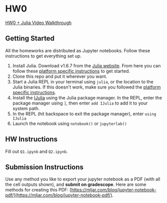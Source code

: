 # HW0

[HW0 + Julia Video Walkthrough](https://www.youtube.com/watch?v=RetAn_9AOMg)

## Getting Started
All the homeworks are distributed as Jupyter notebooks. Follow these instructions to get everything set up.

1. Install Julia. Download v1.6.7 from the [Julia website](https://julialang.org/downloads/#long_term_support_release). From here you can follow these [platform specific instructions](https://julialang.org/downloads/platform/) to get started. 
2. Clone this repo and put it wherever you want.
2. Start a Julia REPL in your terminal using `julia`, or the location to the Julia binaries.  If this doesn't work, make sure you followed the [platform specific instructions](https://julialang.org/downloads/platform/).
3. Install the [IJulia](https://github.com/JuliaLang/IJulia.jl) using the Julia package manager. In the REPL, enter the package manager using `]`, then enter `add IJulia` to add it to your system path.
4. In the REPL (hit backspace to exit the package manager), enter `using IJulia`
5. Launch the notebook using `notebook()` or `jupyterlab()`

## HW Instructions 

Fill out `Q1.ipynb` and `Q2.ipynb`.

## Submission Instructions 

Use any method you like to export your jupyter notebook as a PDF (with all the cell outputs shown), and **submit on gradescope**. Here are some methods for creating this PDF: [https://mljar.com/blog/jupyter-notebook-pdf/](https://mljar.com/blog/jupyter-notebook-pdf/). 
